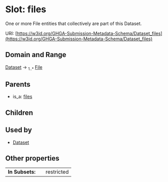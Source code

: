 
# Slot: files


One or more File entities that collectively are part of this Dataset.

URI: [https://w3id.org/GHGA-Submission-Metadata-Schema/Dataset_files](https://w3id.org/GHGA-Submission-Metadata-Schema/Dataset_files)


## Domain and Range

[Dataset](Dataset.md) &#8594;  <sub>1..\*</sub> [File](File.md)

## Parents

 *  is_a: [files](files.md)

## Children


## Used by

 * [Dataset](Dataset.md)

## Other properties

|  |  |  |
| --- | --- | --- |
| **In Subsets:** | | restricted |


